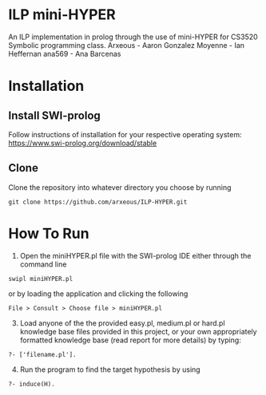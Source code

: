 # ILP mini-HYPER
An ILP implementation in prolog through the use of mini-HYPER for CS3520 Symbolic programming class.
Arxeous - Aaron Gonzalez
Moyenne - Ian Heffernan
ana569 - Ana Barcenas
# Installation 
## Install SWI-prolog
Follow instructions of installation for your respective operating system:
https://www.swi-prolog.org/download/stable
## Clone
Clone the repository into whatever directory you choose by running
```
git clone https://github.com/arxeous/ILP-HYPER.git
```
# How To Run
1. Open the miniHYPER.pl file with the SWI-prolog IDE either through the command line
```
swipl miniHYPER.pl
```
or by loading the application and clicking the following 
```
File > Consult > Choose file > miniHYPER.pl
```
3. Load anyone of the the provided easy.pl, medium.pl or hard.pl knowledge base files provided in this project, or your own appropriately formatted knowledge base (read report for more details) by typing: 
```
?- ['filename.pl'].
```
4. Run the program to find the target hypothesis by using 
```
?- induce(H).
```

